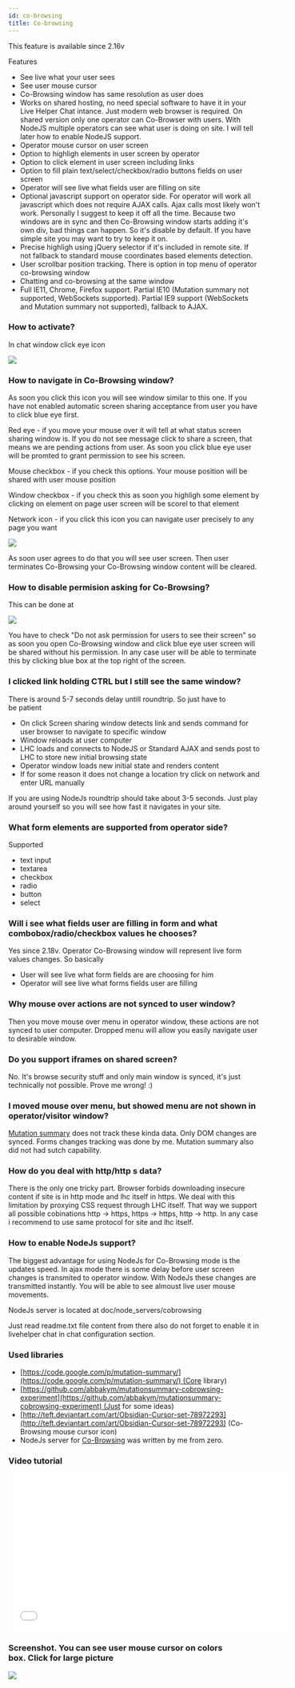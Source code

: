 ```yaml
---
id: co-browsing
title: Co-browsing
---
```


This feature is available since 2.16v

Features

*   See live what your user sees
*   See user mouse cursor
*   Co-Browsing window has same resolution as user does
*   Works on shared hosting, no need special software to have it in your Live Helper Chat intance. Just modern web browser is required. On shared version only one operator can Co-Browser with users. With NodeJS multiple operators can see what user is doing on site. I will tell later how to enable NodeJS support.
*   Operator mouse cursor on user screen
*   Option to highligh elements in user screen by operator
*   Option to click element in user screen including links
*   Option to fill plain text/select/checkbox/radio buttons fields on user screen
*   Operator will see live what fields user are filling on site
*   Optional javascript support on operator side. For operator will work all javascript which does not require AJAX calls. Ajax calls most likely won't work. Personally I suggest to keep it off all the time. Because two windows are in sync and then Co-Browsing window starts adding it's own div, bad things can happen. So it's disable by default. If you have simple site you may want to try to keep it on.
*   Precise highligh using jQuery selector if it's included in remote site. If not fallback to standard mouse coordinates based elements detection.
*   User scrollbar position tracking. There is option in top menu of operator co-browsing window
*   Chatting and co-browsing at the same window
*   Full IE11, Chrome, Firefox support. Partial IE10 (Mutation summary not supported, WebSockets supported). Partial IE9 support (WebSockets and Mutation summary not supported), fallback to AJAX.

### How to activate?

In chat window click eye icon

![](https://livehelperchat.com/var/media/images/actions.png)

### How to navigate in Co-Browsing window?

As soon you click this icon you will see window similar to this one. If you have not enabled automatic screen sharing acceptance from user you have to click blue eye first.

Red eye - if you move your mouse over it will tell at what status screen sharing window is. If you do not see message click to share a screen, that means we are pending actions from user. As soon you click blue eye user will be promted to grant permission to see his screen.

Mouse checkbox - if you check this options. Your mouse position will be shared with user mouse position

Window checkbox - if you check this as soon you highligh some element by clicking on element on page user screen will be scorel to that element

Network icon - if you click this icon you can navigate user precisely to any page you want

![](https://livehelperchat.com/var/media/images/co-browsing-window-2.png)

As soon user agrees to do that you will see user screen. Then user terminates Co-Browsing your Co-Browsing window content will be cleared.

### How to disable permision asking for Co-Browsing?

This can be done at

![](https://livehelperchat.com/var/media/images/co-browsing-options.png)

You have to check "Do not ask permission for users to see their screen" so as soon you open Co-Browsing window and click blue eye user screen will be shared without his permission. In any case user will be able to terminate this by clicking blue box at the top right of the screen.

### I clicked link holding CTRL but I still see the same window?

There is around 5-7 seconds delay untill roundtrip. So just have to be patient

*   On click Screen sharing window detects link and sends command for user browser to navigate to specific window
*   Window reloads at user computer
*   LHC loads and connects to NodeJS or Standard AJAX and sends post to LHC to store new initial browsing state
*   Operator window loads new initial state and renders content
*   If for some reason it does not change a location try click on network and enter URL manually

If you are using NodeJs roundtrip should take about 3-5 seconds. Just play around yourself so you will see how fast it navigates in your site.

### What form elements are supported from operator side?

Supported

*   text input
*   textarea
*   checkbox
*   radio
*   button
*   select

### Will i see what fields user are filling in form and what combobox/radio/checkbox values he chooses?

Yes since 2.18v. Operator Co-Browsing window will represent live form values changes. So basically

*   User will see live what form fields are are choosing for him
*   Operator will see live what forms fields user are filling

### Why mouse over actions are not synced to user window?

Then you move mouse over menu in operator window, these actions are not synced to user computer. Dropped menu will allow you easily navigate user to desirable window.

### Do you support iframes on shared screen?

No. It's browse security stuff and only main window is synced, it's just technically not possible. Prove me wrong! :)

### I moved mouse over menu, but showed menu are not shown in operator/visitor window?

[Mutation summary](https://dom.spec.whatwg.org/#mutation-observers) does not track these kinda data. Only DOM changes are synced. Forms changes tracking was done by me. Mutation summary also did not had sutch capability.

### How do you deal with http/http s data?

There is the only one tricky part. Browser forbids downloading insecure content if site is in http mode and lhc itself in https. We deal with this limitation by proxying CSS request through LHC itself. That way we support all possible cobinations http -> https, https -> https, http -> http. In any case i recommend to use same protocol for site and lhc itself.

### How to enable NodeJs support?

The biggest advantage for using NodeJs for Co-Browsing mode is the updates speed. In ajax mode there is some delay before user screen changes is transmited to operator window. With NodeJs these changes are transmitted instantly. You will be able to see almoust live user mouse movements.

NodeJs server is located at doc/node_servers/cobrowsing

Just read readme.txt file content from there also do not forget to enable it in livehelper chat in chat configuration section.

### Used libraries

*   [https://code.google.com/p/mutation-summary/](https://code.google.com/p/mutation-summary/) (Core library)
*   [https://github.com/abbakym/mutationsummary-cobrowsing-experiment](https://github.com/abbakym/mutationsummary-cobrowsing-experiment) (Just for some ideas)
*   [http://teft.deviantart.com/art/Obsidian-Cursor-set-78972293](http://teft.deviantart.com/art/Obsidian-Cursor-set-78972293) (Co-Browsing mouse cursor icon)
*   NodeJs server for [Co-Browsing](https://github.com/LiveHelperChat/livehelperchat/tree/master/lhc_web/doc/node_servers/cobrowsing) was written by me from zero.

### Video tutorial

<div class="flex-video"><iframe allowfullscreen="" frameborder="0" height="315" src="//www.youtube.com/embed/d0mXQp5NzPw" width="560"></iframe></div>

### Screenshot. You can see user mouse cursor on colors box. Click for large picture

[![](https://livehelperchat.com/var/media/images/screen.png)](https://livehelperchat.com/var/media/images/screen.png)